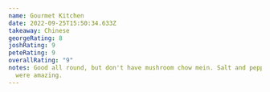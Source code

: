 ```yaml
---
name: Gourmet Kitchen
date: 2022-09-25T15:50:34.633Z
takeaway: Chinese
georgeRating: 8
joshRating: 9
peteRating: 9
overallRating: "9"
notes: G﻿ood all round, but don't have mushroom chow mein. Salt and pepper chips
  were amazing.
---
```

